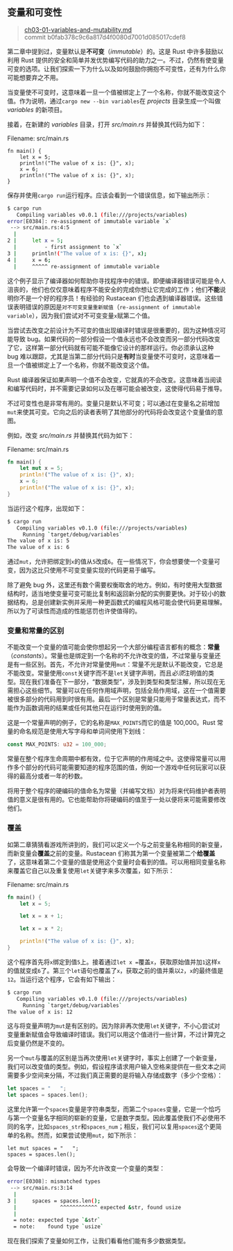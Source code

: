 ## 变量和可变性

> [ch03-01-variables-and-mutability.md](https://github.com/rust-lang/book/blob/master/src/ch03-01-variables-and-mutability.md)
> <br>
> commit b0fab378c9c6a817d4f0080d7001d085017cdef8

第二章中提到过，变量默认是**不可变**（*immutable*）的。这是 Rust 中许多鼓励以利用 Rust 提供的安全和简单并发优势编写代码的助力之一。不过，仍然有使变量可变的选项。让我们探索一下为什么以及如何鼓励你拥抱不可变性，还有为什么你可能想要弃之不用。

当变量使不可变时，这意味着一旦一个值被绑定上了一个名称，你就不能改变这个值。作为说明，通过`cargo new --bin variables`在 *projects* 目录生成一个叫做 *variables* 的新项目。

接着，在新建的 *variables* 目录，打开 *src/main.rs* 并替换其代码为如下：

<span class="filename">Filename: src/main.rs</span>

```rust,ignore
fn main() {
    let x = 5;
    println!("The value of x is: {}", x);
    x = 6;
    println!("The value of x is: {}", x);
}
```

保存并使用`cargo run`运行程序。应该会看到一个错误信息，如下输出所示：

```sh
$ cargo run
   Compiling variables v0.0.1 (file:///projects/variables)
error[E0384]: re-assignment of immutable variable `x`
 --> src/main.rs:4:5
  |
2 |     let x = 5;
  |         - first assignment to `x`
3 |     println!("The value of x is: {}", x);
4 |     x = 6;
  |     ^^^^^ re-assignment of immutable variable
```

这个例子显示了编译器如何帮助你寻找程序中的错误。即便编译器错误可能是令人沮丧的，他们也仅仅意味着程序不能安全的完成你想让它完成的工作；他们**不能**说明你不是一个好的程序员！有经验的 Rustacean 们也会遇到编译器错误。这些错误表明错误的原因是`对不可变变量重新赋值`（`re-assignment of immutable variable`），因为我们尝试对不可变变量`x`赋第二个值。

当尝试去改变之前设计为不可变的值出现编译时错误是很重要的，因为这种情况可能导致 bug。如果代码的一部分假设一个值永远也不会改变而另一部分代码改变了它，这样第一部分代码就有可能不能像它设计的那样运行。你必须承认这种 bug 难以跟踪，尤其是当第二部分代码只是**有时**当变量使不可变时，这意味着一旦一个值被绑定上了一个名称，你就不能改变这个值。

Rust 编译器保证如果声明一个值不会改变，它就真的不会改变。这意味着当阅读和编写代码时，并不需要记录如何以及在哪可能会被改变，这使得代码易于推导。

不过可变性也是非常有用的。变量只是默认不可变；可以通过在变量名之前增加`mut`来使其可变。它向之后的读者表明了其他部分的代码将会改变这个变量值的意图。

例如，改变 *src/main.rs* 并替换其代码为如下：

<span class="filename">Filename: src/main.rs</span>

```rust
fn main() {
    let mut x = 5;
    println!("The value of x is: {}", x);
    x = 6;
    println!("The value of x is: {}", x);
}
```

当运行这个程序，出现如下：

```sh
$ cargo run
   Compiling variables v0.1.0 (file:///projects/variables)
     Running `target/debug/variables`
The value of x is: 5
The value of x is: 6
```

通过`mut`，允许把绑定到`x`的值从`5`改成`6`。在一些情况下，你会想要使一个变量可变，因为这比只使用不可变变量实现的代码更易于编写。

除了避免 bug 外，这里还有数个需要权衡取舍的地方。例如，有时使用大型数据结构时，适当地使变量可变可能比复制和返回新分配的实例要更快。对于较小的数据结构，总是创建新实例并采用一种更函数式的编程风格可能会使代码更易理解。所以为了可读性而造成的性能惩罚也许使值得的。

### 变量和常量的区别

不能改变一个变量的值可能会使你想起另一个大部分编程语言都有的概念：**常量**（*constants*）。常量也是绑定到一个名称的不允许改变的值，不过常量与变量还是有一些区别。首先，不允许对常量使用`mut`：常量不光是默认不能改变，它总是不能改变。常量使用`const`关键字而不是`let`关键字声明，而且*必须*注明值的类型。现在我们准备在下一部分，“数据类型”，涉及到类型和类型注解，所以现在无需担心这些细节。常量可以在任何作用域声明，包括全局作用域，这在一个值需要被很多部分的代码用到时很有用。最后一个区别是常量只能用于常量表达式，而不能作为函数调用的结果或任何其他只在运行时使用到的值。

这是一个常量声明的例子，它的名称是`MAX_POINTS`而它的值是 100,000。Rust 常量的命名规范是使用大写字母和单词间使用下划线：

```rust
const MAX_POINTS: u32 = 100_000;
```

常量在整个程序生命周期中都有效，位于它声明的作用域之中。这使得常量可以用作多个部分的代码可能需要知道的程序范围的值，例如一个游戏中任何玩家可以获得的最高分或者一年的秒数。

将用于整个程序的硬编码的值命名为常量（并编写文档）对为将来代码维护者表明值的意义是很有用的。它也能帮助你将硬编码的值至于一处以便将来可能需要修改他们。

### 覆盖

如第二章猜猜看游戏所讲到的，我们可以定义一个与之前变量名称相同的新变量，而新变量会**覆盖**之前的变量。Rustacean 们称其为第一个变量被第二个**给覆盖**了，这意味着第二个变量的值是使用这个变量时会看到的值。可以用相同变量名称来覆盖它自己以及重复使用`let`关键字来多次覆盖，如下所示：

<span class="filename">Filename: src/main.rs</span>

```rust
fn main() {
    let x = 5;

    let x = x + 1;

    let x = x * 2;

    println!("The value of x is: {}", x);
}
```

这个程序首先将`x`绑定到值`5`上。接着通过`let x =`覆盖`x`，获取原始值并加`1`这样`x`的值就变成`6`了。第三个`let`语句也覆盖了`x`，获取之前的值并乘以`2`，`x`的最终值是`12`。当运行这个程序，它会有如下输出：

```sh
$ cargo run
   Compiling variables v0.1.0 (file:///projects/variables)
     Running `target/debug/variables`
The value of x is: 12
```

这与将变量声明为`mut`是有区别的。因为除非再次使用`let`关键字，不小心尝试对变量重新赋值会导致编译时错误。我们可以用这个值进行一些计算，不过计算完之后变量仍然是不变的。

另一个`mut`与覆盖的区别是当再次使用`let`关键字时，事实上创建了一个新变量，我们可以改变值的类型。例如，假设程序请求用户输入空格来提供在一些文本之间需要多少空间来分隔，不过我们真正需要的是将输入存储成数字（多少个空格）：

```rust
let spaces = "   ";
let spaces = spaces.len();
```
这里允许第一个`spaces`变量是字符串类型，而第二个`spaces`变量，它是一个恰巧与第一个变量名字相同的崭新的变量，它是数字类型。因此覆盖使我们不必使用不同的名字，比如`spaces_str`和`spaces_num`；相反，我们可以复用`spaces`这个更简单的名称。然而，如果尝试使用`mut`，如下所示：

```rust,ignore
let mut spaces = "   ";
spaces = spaces.len();
```

会导致一个编译时错误，因为不允许改变一个变量的类型：

```sh
error[E0308]: mismatched types
 --> src/main.rs:3:14
  |
3 |     spaces = spaces.len();
  |              ^^^^^^^^^^^^ expected &str, found usize
  |
  = note: expected type `&str`
  = note:    found type `usize`
```

现在我们探索了变量如何工作，让我们看看他们能有多少数据类型。